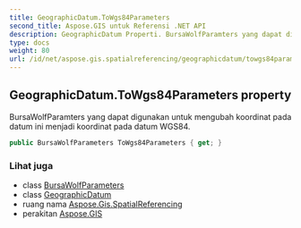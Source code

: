 ```yaml
---
title: GeographicDatum.ToWgs84Parameters
second_title: Aspose.GIS untuk Referensi .NET API
description: GeographicDatum Properti. BursaWolfParamters yang dapat digunakan untuk mengubah koordinat pada datum ini menjadi koordinat pada datum WGS84.
type: docs
weight: 80
url: /id/net/aspose.gis.spatialreferencing/geographicdatum/towgs84parameters/
---
```

## GeographicDatum.ToWgs84Parameters property

BursaWolfParamters yang dapat digunakan untuk mengubah koordinat pada datum ini menjadi koordinat pada datum WGS84.

```csharp
public BursaWolfParameters ToWgs84Parameters { get; }
```

### Lihat juga

* class [BursaWolfParameters](../../bursawolfparameters/)
* class [GeographicDatum](../)
* ruang nama [Aspose.Gis.SpatialReferencing](../../geographicdatum/)
* perakitan [Aspose.GIS](../../../)


